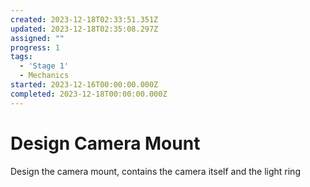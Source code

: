 ```yaml
---
created: 2023-12-18T02:33:51.351Z
updated: 2023-12-18T02:35:08.297Z
assigned: ""
progress: 1
tags:
  - 'Stage 1'
  - Mechanics
started: 2023-12-16T00:00:00.000Z
completed: 2023-12-18T00:00:00.000Z
---
```


# Design Camera Mount

Design the camera mount, contains the camera itself and the light ring
